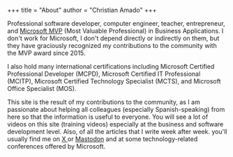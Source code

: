 +++
title = "About"
author = "Christian Amado"
+++

Professional software developer, computer engineer, teacher, entrepreneur, and [Microsoft MVP](https://mvp.microsoft.com/en-US/mvp/profile/079507f9-3c9a-e411-93f2-9cb65495d3c4) (Most Valuable Professional) in Business Applications. I don't work for Microsoft, I don't depend directly or indirectly on them, but they have graciously recognized my contributions to the community with the MVP award since 2015.


I also hold many international certifications including Microsoft Certified Professional Developer (MCPD), Microsoft Certified IT Professional (MCITP), Microsoft Certified Technology Specialist (MCTS), and Microsoft Office Specialist (MOS).


This site is the result of my contributions to the community, as I am passionate about helping all colleagues (especially Spanish-speaking) from here so that the information is useful to everyone. You will see a lot of videos on this site (training videos) especially at the business and software development level. Also, of all the articles that I write week after week. you'll usually find me on [ X ](https://x.com/christianamado) or [Mastodon](https://mastodon.social/@cmasdev) and at some technology-related conferences offered by Microsoft.